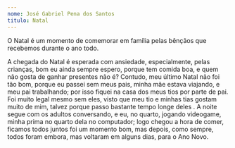 ```yaml
---
nome: José Gabriel Pena dos Santos 
titulo: Natal
---
```


O Natal é um momento de comemorar em família pelas bênçãos que recebemos durante o ano todo.

A chegada do Natal é esperada com ansiedade, especialmente, pelas crianças, bom eu ainda sempre espero, porque tem comida boa, e quem não gosta de ganhar presentes não é? Contudo, meu último Natal não foi tão bom, porque eu passei sem meus pais, minha mãe estava viajando, e meu pai trabalhando; por isso  fiquei na casa dos meus tios por parte de pai. Foi muito legal mesmo sem eles, visto que  meu tio e minhas tias gostam muito de mim, talvez porque passo bastante  tempo longe deles . A noite segue com os adultos conversando, e eu, no quarto, jogando videogame, minha prima no quarto dela no computador; logo chegou a hora de comer, ficamos todos juntos foi um momento bom, mas depois, como sempre, todos foram embora, mas voltaram em alguns dias, para o Ano Novo.